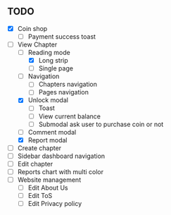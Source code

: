 ## TODO


+  [x] Coin shop
   +  [ ] Payment success toast
+ [ ] View Chapter
  + [ ] Reading mode
    + [x] Long strip
    + [ ] Single page
  + [ ] Navigation
    + [ ] Chapters navigation
    + [ ] Pages navigation
  + [x] Unlock modal
    + [ ] Toast
    + [ ] View current balance
    + [ ] Submodal ask user to purchase coin or not
  + [ ] Comment modal
  + [x] Report modal
+ [ ] Create chapter
+ [ ] Sidebar dashboard navigation
+ [ ] Edit chapter
+ [ ] Reports chart with multi color
+ [ ] Website management 
  + [ ] Edit About Us
  + [ ] Edit ToS
  + [ ] Edit Privacy policy